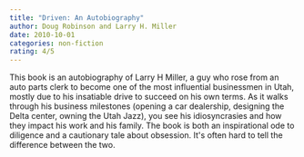 ```yaml
---
title: "Driven: An Autobiography"
author: Doug Robinson and Larry H. Miller
date: 2010-10-01
categories: non-fiction
rating: 4/5
---
```


This book is an autobiography of Larry H Miller, a guy who rose from an auto parts clerk to become one of the most influential businessmen in Utah, mostly due to his insatiable drive to succeed on his own terms. As it walks through his business milestones (opening a car dealership, designing the Delta center, owning the Utah Jazz), you see his idiosyncrasies and how they impact his work and his family. The book is both an inspirational ode to diligence and a cautionary tale about obsession. It's often hard to tell the difference between the two.

